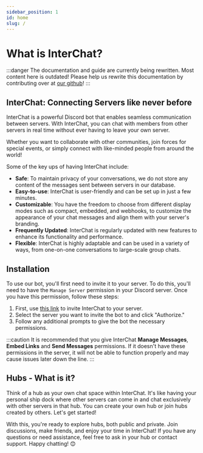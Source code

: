 ```yaml
---
sidebar_position: 1
id: home
slug: /
---
```


# What is InterChat?

:::danger
The documentation and guide are currently being rewritten. Most content here is outdated! Please help us rewrite this documentation by contributing over at [our github](https://github.com/Discord-InterChat/docs)!
:::

## InterChat: Connecting Servers like never before

InterChat is a powerful Discord bot that enables seamless communication between servers. With InterChat, you can chat with members from other servers in real time without ever having to leave your own server.

Whether you want to collaborate with other communities, join forces for special events, or simply connect with like-minded people from around the world!

Some of the key ups of having InterChat include:

* **Safe**: To maintain privacy of your conversations, we do not store any content of the messages sent between servers in our database.
* **Easy-to-use**: InterChat is user-friendly and can be set up in just a few minutes.
* **Customizable**: You have the freedom to choose from different display modes such as compact, embedded, and webhooks, to customize the appearance of your chat messages and align them with your server's branding.
* **Frequently Updated**: InterChat is regularly updated with new features to enhance its functionality and performance.
* **Flexible**: InterChat is highly adaptable and can be used in a variety of ways, from one-on-one conversations to large-scale group chats.

## Installation

To use our bot, you'll first need to invite it to your server. To do this, you'll need to have the `Manage Server` permission in your Discord server. Once you have this permission, follow these steps:

1. First, use [this link](https://dsc.gg/interchat) to invite InterChat to your server.
2. Select the server you want to invite the bot to and click "Authorize."
3. Follow any additional prompts to give the bot the necessary permissions.

:::caution
It is recommended that you give InterChat **Manage Messages**, **Embed Links** and **Send Messages** permissions. If it doesn't have these permissions in the server, it will not be able to function properly and may cause issues later down the line.
:::


## Hubs - What is it?
Think of a hub as your own chat space within InterChat. It's like having your personal ship dock where other servers can come in and chat exclusively with other servers in that hub. You can create your own hub or join hubs created by others. Let's get started!

With this, you're ready to explore hubs, both public and private. Join discussions, make friends, and enjoy your time in InterChat! If you have any questions or need assistance, feel free to ask in your hub or contact support. Happy chatting! 😊
